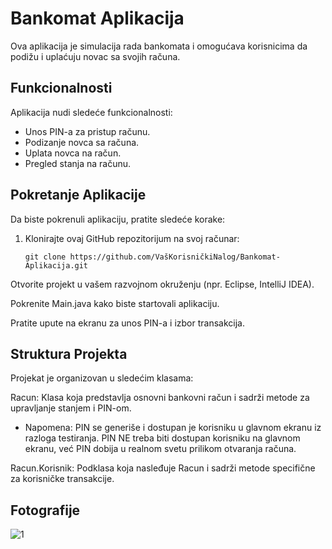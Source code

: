 # Bankomat Aplikacija

Ova aplikacija je simulacija rada bankomata i omogućava korisnicima da podižu i uplaćuju novac sa svojih računa.

## Funkcionalnosti

Aplikacija nudi sledeće funkcionalnosti:

- Unos PIN-a za pristup računu.
- Podizanje novca sa računa.
- Uplata novca na račun.
- Pregled stanja na računu.

## Pokretanje Aplikacije

Da biste pokrenuli aplikaciju, pratite sledeće korake:

1. Klonirajte ovaj GitHub repozitorijum na svoj računar:

   ```shell
   git clone https://github.com/VašKorisničkiNalog/Bankomat-Aplikacija.git

Otvorite projekt u vašem razvojnom okruženju (npr. Eclipse, IntelliJ IDEA).

Pokrenite Main.java kako biste startovali aplikaciju.

Pratite upute na ekranu za unos PIN-a i izbor transakcija.


## Struktura Projekta

Projekat je organizovan u sledećim klasama:

Racun: Klasa koja predstavlja osnovni bankovni račun i sadrži metode za upravljanje stanjem i PIN-om.
- Napomena: PIN se generiše i dostupan je korisniku u glavnom ekranu iz razloga testiranja. 
PIN NE treba biti dostupan korisniku na glavnom ekranu, već PIN dobija u realnom svetu prilikom otvaranja računa. 

Racun.Korisnik: Podklasa koja nasleđuje Racun i sadrži metode specifične za korisničke transakcije.

## Fotografije

![1](https://github.com/rile037/Banka/assets/60843900/99a31f47-7215-4076-bb84-3163b2f1691f)


